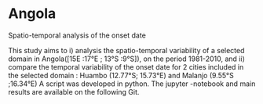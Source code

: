 # Angola
Spatio-temporal analysis of the onset date

This study aims to i) analysis the spatio-temporal variability of a selected domain in Angola([15E :17°E ; 13°S :9°S]), on the period 1981-2010, and ii) compare the temporal variability of the onset date for 2 cities included in the selected  domain : Huambo (12.77°S; 15.73°E) and Malanjo (9.55°S ;16.34°E)
A script was developed in python. The jupyter -notebook and main results are available on the following Git. 
